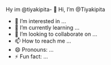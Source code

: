 Hy im @tiyakipita- 👋 Hi, I’m @Tiyakipita
- 👀 I’m interested in ...
- 🌱 I’m currently learning ...
- 💞️ I’m looking to collaborate on ...
- 📫 How to reach me ...
- 😄 Pronouns: ...
- ⚡ Fun fact: ...

<!---
Tiyakipita/Tiyakipita is a ✨ special ✨ repository because its `README.md` (this file) appears on your GitHub profile.
You can click the Preview link to take a look at your changes.
--->
